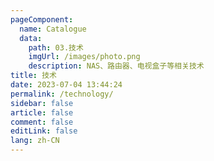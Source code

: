 ```yaml
---
pageComponent: 
  name: Catalogue
  data: 
    path: 03.技术
    imgUrl: /images/photo.png
    description: NAS、路由器、电视盒子等相关技术
title: 技术
date: 2023-07-04 13:44:24
permalink: /technology/
sidebar: false
article: false
comment: false
editLink: false
lang: zh-CN
---
```

